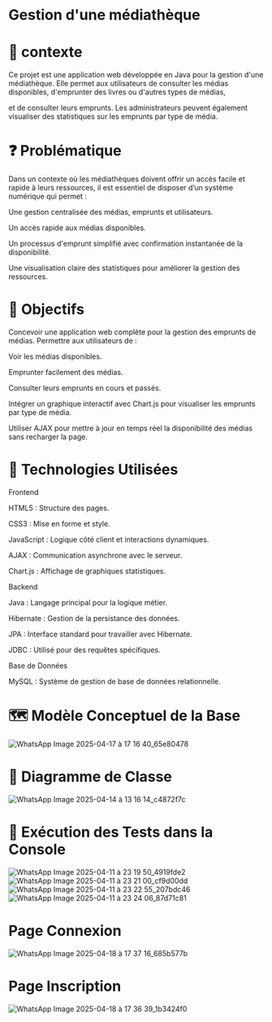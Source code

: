  # Gestion d'une médiathèque
  # 📌 contexte
 Ce projet est une application web développée en Java pour la gestion d'une médiathèque. Elle permet aux utilisateurs de consulter les médias disponibles, d'emprunter des livres ou d'autres types de médias, 
 
 et de consulter leurs emprunts. Les administrateurs peuvent également visualiser des statistiques sur les emprunts par type de média.
 
  # ❓ Problématique
  
 Dans un contexte où les médiathèques doivent offrir un accès facile et rapide à leurs ressources, il est essentiel de disposer d’un système numérique qui permet :
 

Une gestion centralisée des médias, emprunts et utilisateurs.

Un accès rapide aux médias disponibles.

Un processus d'emprunt simplifié avec confirmation instantanée de la disponibilité.

Une visualisation claire des statistiques pour améliorer la gestion des ressources.

 # 🎯 Objectifs
 
Concevoir une application web complète pour la gestion des emprunts de médias. Permettre aux utilisateurs de :

Voir les médias disponibles.

Emprunter facilement des médias.

Consulter leurs emprunts en cours et passés.

Intégrer un graphique interactif avec Chart.js pour visualiser les emprunts par type de média.

Utiliser AJAX pour mettre à jour en temps réel la disponibilité des médias sans recharger la page.

 # 🧰 Technologies Utilisées 
 
Frontend

HTML5 : Structure des pages.

CSS3 : Mise en forme et style.

JavaScript : Logique côté client et interactions dynamiques.

AJAX : Communication asynchrone avec le serveur.

Chart.js : Affichage de graphiques statistiques.

Backend

Java : Langage principal pour la logique métier.

Hibernate : Gestion de la persistance des données.

JPA : Interface standard pour travailler avec Hibernate.

JDBC : Utilisé pour des requêtes spécifiques.

Base de Données

MySQL : Système de gestion de base de données relationnelle.

# 🗺️ Modèle Conceptuel de la Base 

![WhatsApp Image 2025-04-17 à 17 16 40_65e80478](https://github.com/user-attachments/assets/5d52b590-0619-49e7-8efa-f0d1b0c266b6)



# 🧩 Diagramme de Classe

![WhatsApp Image 2025-04-14 à 13 16 14_c4872f7c](https://github.com/user-attachments/assets/479ffa68-2510-4f00-9e4e-9083586e58ae)


 # 🧪 Exécution des Tests dans la Console 
![WhatsApp Image 2025-04-11 à 23 19 50_4919fde2](https://github.com/user-attachments/assets/1334b681-3dd7-47a9-8e74-213c130c82c3)
![WhatsApp Image 2025-04-11 à 23 21 00_cf9d00dd](https://github.com/user-attachments/assets/b64ce721-db81-41f3-9011-444d44fefe4b)
![WhatsApp Image 2025-04-11 à 23 22 55_207bdc46](https://github.com/user-attachments/assets/d1968f8f-d531-4510-9227-d456aa43910c)
![WhatsApp Image 2025-04-11 à 23 24 06_87d71c81](https://github.com/user-attachments/assets/84819b87-0c36-4666-8a5a-21fa23c2c14d)



 # Page Connexion
 ![WhatsApp Image 2025-04-18 à 17 37 16_685b577b](https://github.com/user-attachments/assets/8a753532-1c91-40e5-aa65-3c15cb2f30f4)


# Page Inscription
![WhatsApp Image 2025-04-18 à 17 36 39_1b3424f0](https://github.com/user-attachments/assets/9a1cd1c1-0c11-4323-a890-7db173c74eee)













